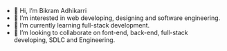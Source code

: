 - 👋 Hi, I’m Bikram Adhikarri
- 👀 I’m interested in web developing, designing and software engineering.
- 🌱 I’m currently learning full-stack development.
- 💞️ I’m looking to collaborate on font-end, back-end, full-stack developing, SDLC and Engineering.
  

<!---
vikraamnc/vikraamnc is a ✨ special ✨ repository because its `README.md` (this file) appears on your GitHub profile.
You can click the Preview link to take a look at your changes.
--->
